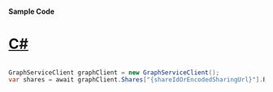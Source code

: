 #### Sample Code
# [C#](#tab/Csharp)

```C#

GraphServiceClient graphClient = new GraphServiceClient();
var shares = await graphClient.Shares["{shareIdOrEncodedSharingUrl}"].Request().GetAsync();

```